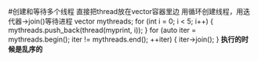 #创建和等待多个线程
直接把thread放在vector容器里边
用循环创建线程，用迭代器->join()等待进程
	vector<thread> mythreads;
	for (int i = 0; i < 5; i++) {
		mythreads.push_back(thread(myprint, i));
	}
	for (auto iter = mythreads.begin(); iter != mythreads.end(); ++iter) {
		iter->join();
	}
**执行的时候是乱序的**

 